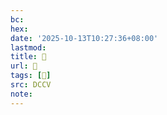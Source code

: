 ```yaml
---
bc:
hex:
date: '2025-10-13T10:27:36+08:00'
lastmod:
title: 􅆊
url: 􅆊
tags: [𨶜]
src: DCCV
note:
---
```

